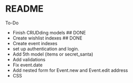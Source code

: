 # README

To-Do

- Finish CRUDding models ## DONE
- Create wishlist indexes ## DONE
- Create event indexes
- set up authentication and login.
- Add 5th model (items or secret_santa)
- Add validations
- Fix event.date
- Add nested form for Event.new and Event.edit address
- CSS
